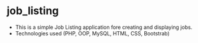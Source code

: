 # job_listing
- This is a simple Job Listing application fore creating and displaying jobs.
- Technologies used (PHP, OOP, MySQL, HTML, CSS, Bootstrab)
